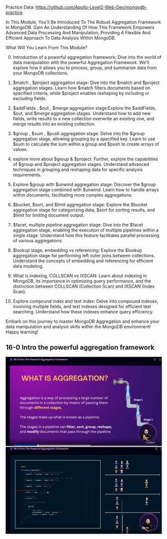 
Practice Data: https://github.com/Apollo-Level2-Web-Dev/mongodb-practice 



In This Module, You'll Be Introduced To The Robust Aggregation Framework In MongoDB. Gain An Understanding Of How This Framework Empowers Advanced Data Processing And Manipulation, Providing A Flexible And Efficient Approach To Data Analysis Within MongoDB.



What Will You Learn From This Module?



0) Introduction of a powerful aggregation framework: Dive into the world of data manipulation with the powerful Aggregation Framework. We'll explore how it allows you to process, group, and summarize data from your MongoDB collections.



1) $match , $project aggregation stage: Dive into the $match and $project aggregation stages. Learn how $match filters documents based on specified criteria, while $project enables reshaping by including or excluding fields.



2) $addFields , $out , $merge aggregation stage:Explore the $addFields, $out, and $merge aggregation stages. Understand how to add new fields, write results to a new collection overwrite an existing one, and merge results into an existing collection.



3) $group , $sum , $push aggregation stage: Delve into the $group aggregation stage, allowing grouping by a specified key. Learn to use $sum to calculate the sum within a group and $push to create arrays of values.



4) explore more about $group & $project: Further, explore the capabilities of $group and $project aggregation stages. Understand advanced techniques in grouping and reshaping data for specific analysis requirements.



5) Explore $group with $unwind aggregation stage: Discover the $group aggregation stage combined with $unwind. Learn how to handle arrays within documents, facilitating more complex aggregations.



6) $bucket, $sort, and $limit aggregation stage: Explore the $bucket aggregation stage for categorizing data, $sort for sorting results, and $limit for limiting document output.



7) $facet, multiple pipeline aggregation stage: Dive into the $facet aggregation stage, enabling the execution of multiple pipelines within a single stage. Understand how this feature facilitates parallel processing of various aggregations.



8) $lookup stage, embedding vs referencing: Explore the $lookup aggregation stage for performing left outer joins between collections. Understand the concepts of embedding and referencing for efficient data modeling.



9) What is indexing, COLLSCAN vs IXSCAN: Learn about indexing in MongoDB, its importance in optimizing query performance, and the distinction between COLLSCAN (Collection Scan) and IXSCAN (Index Scan).



10) Explore compound index and text index: Delve into compound indexes, involving multiple fields, and text indexes designed for efficient text searching. Understand how these indexes enhance query efficiency.



Embark on this journey to master MongoDB Aggregation and enhance your data manipulation and analysis skills within the MongoDB environment! Happy learning!

## 16-0 Intro the powerful aggregation framework

![alt text](image.png)
![alt text](image-1.png)